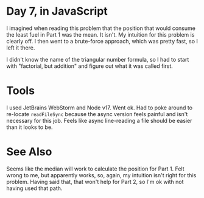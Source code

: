 # Day 7, in JavaScript

I imagined when reading this problem that the position that would consume the least fuel in Part 1 was the mean. It isn't. My intuition for this problem is clearly off. I then went to a brute-force approach, which was pretty fast, so I left it there.

I didn't know the name of the triangular number formula, so I had to start with "factorial, but addition" and figure out what it was called first.

# Tools
I used JetBrains WebStorm and Node v17. Went ok. Had to poke around to re-locate `readFileSync` because the async version feels painful and isn't necessary for this job. Feels like async line-reading a file should be easier than it looks to be.

# See Also
Seems like the median will work to calculate the position for Part 1. Felt wrong to me, but apparently works, so, again, my intuition isn't right for this problem.  Having said that, that won't help for Part 2, so I'm ok with not having used that path.